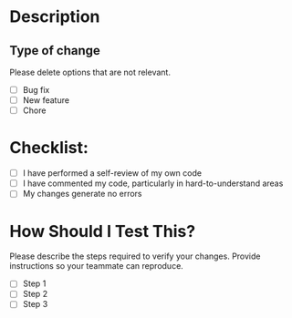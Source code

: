 # Description




## Type of change

Please delete options that are not relevant.

- [ ] Bug fix
- [ ] New feature
- [ ] Chore

# Checklist:

- [ ] I have performed a self-review of my own code
- [ ] I have commented my code, particularly in hard-to-understand areas
- [ ] My changes generate no errors

# How Should I Test This?

Please describe the steps required to verify your changes. Provide instructions so your teammate can reproduce.

- [ ] Step 1
- [ ] Step 2
- [ ] Step 3
